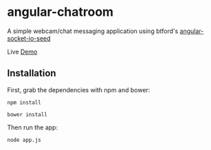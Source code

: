 # angular-chatroom

A simple webcam/chat messaging application using btford's [angular-socket-io-seed](https://github.com/btford/angular-socket-io-seed)

Live [Demo](http://angular-chatroom.herokuapp.com)

## Installation

First, grab the dependencies with npm and bower:

    npm install

    bower install

Then run the app:

    node app.js